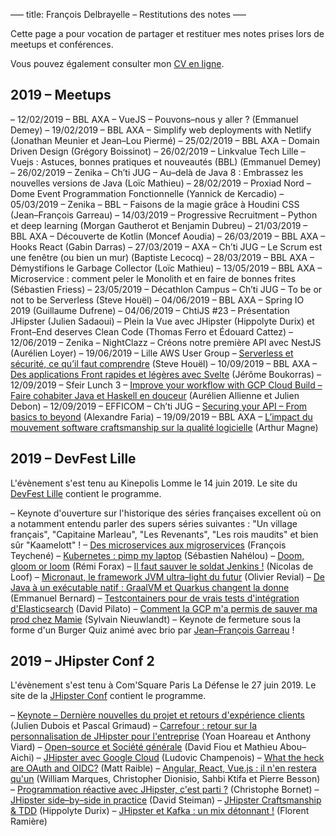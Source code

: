 –––
title: François Delbrayelle – Restitutions des notes
–––

Cette page a pour vocation de partager et restituer mes notes prises lors de meetups et conférences.

Vous pouvez également consulter mon [CV en ligne](https://francois–delbrayelle.fr).

## 2019 – Meetups

– 12/02/2019 – BBL AXA – VueJS – Pouvons–nous y aller ? (Emmanuel Demey)
– 19/02/2019 – BBL AXA – Simplify web deployments with Netlify (Jonathan Meunier et Jean–Lou Piermé)
– 25/02/2019 – BBL AXA – Domain Driven Design (Grégory Boissinot)
– 26/02/2019 – Linkvalue Tech Lille – Vuejs : Astuces, bonnes pratiques et nouveautés (BBL) (Emmanuel Demey)
– 26/02/2019 – Zenika – Ch’ti JUG – Au–delà de Java 8 : Embrassez les nouvelles versions de Java (Loïc Mathieu)
– 28/02/2019 – Proxiad Nord – Dome Event Programmation Fonctionnelle (Yannick de Kercadio)
– 05/03/2019 – Zenika – BBL – Faisons de la magie grâce à Houdini CSS (Jean–François Garreau)
– 14/03/2019 – Progressive Recruitment – Python et deep learning (Morgan Gautherot et Benjamin Dubreu)
– 21/03/2019 – BBL AXA – Découverte de Kotlin (Moncef Aoudia)
– 26/03/2019 – BBL AXA – Hooks React (Gabin Darras)
– 27/03/2019 – AXA – Ch’ti JUG – Le Scrum est une fenêtre (ou bien un mur) (Baptiste Lecocq)
– 28/03/2019 – BBL AXA – Démystifions le Garbage Collector (Loïc Mathieu)
– 13/05/2019 – BBL AXA – Microservice  : comment peler le Monolith et en faire de bonnes frites (Sébastien Friess)
– 23/05/2019 – Décathlon Campus – Ch’ti JUG – To be or not to be Serverless (Steve Houël)
– 04/06/2019 – BBL AXA – Spring IO 2019 (Guillaume Dufrene)
– 04/06/2019 – ChtiJS #23 – Présentation JHipster (Julien Sadaoui) – Plein la Vue avec JHipster (Hippolyte Durix) et Front–End deserves Clean Code (Thomas Ferro et Édouard Cattez)
– 12/06/2019 – Zenika  – NightClazz – Créons notre première API avec NestJS (Aurélien Loyer)
– 19/06/2019 – Lille AWS User Group – [Serverless et sécurité, ce qu’il faut comprendre](serverless–securite.md) (Steve Houël)
– 10/09/2019 – BBL AXA – [Des applications Front rapides et légères avec Svelte](svelte.md) (Jérôme Boukorras)
– 12/09/2019 – Sfeir Lunch 3 – [Improve your workflow with GCP Cloud Build – Faire cohabiter Java et Haskell en douceur](sfeirlunch3.md) (Aurélien Allienne et Julien Debon)
– 12/09/2019 – EFFICOM – Ch’ti JUG – [Securing your API – From basics to beyond](securingapi.md) (Alexandre Faria)
– 19/09/2019 – BBL AXA – [L’impact du mouvement software craftsmanship sur la qualité logicielle](softwarecraftsmanship.md) (Arthur Magne)

## 2019 – DevFest Lille

L'évènement s'est tenu au Kinepolis Lomme le 14 juin 2019. Le site du [DevFest Lille](https://devfest.gdglille.org) contient le programme.

– Keynote d'ouverture sur l'historique des séries françaises excellent où on a notamment entendu parler des supers séries suivantes : "Un village français", "Capitaine Marleau", "Les Revenants", "Les rois maudits" et bien sûr "Kaamelott" !
– [Des microservices aux migroservices](devfestlille2019/migroservices.md) (François Teychené)
– [Kubernetes : pimp my laptop](devfestlille2019/kubernetes.md) (Sébastien Nahélou)
– [Doom, gloom or loom](devfestlille2019/fibers–continuations.md) (Rémi Forax)
– [Il faut sauver le soldat Jenkins !](devfestlille2019/jenkins–x.md) (Nicolas de Loof)
– [Micronaut, le framework JVM ultra–light du futur](devfestlille2019/micronaut.md) (Olivier Revial)
– [De Java à un exécutable natif : GraalVM et Quarkus changent la donne](devfestlille2019/quarkus.md) (Emmanuel Bernard)
– [Testcontainers pour de vrais tests d'intégration d'Elasticsearch](devfestlille2019/elastic.md) (David Pilato)
– [Comment la GCP m'a permis de sauver ma prod chez Mamie](devfestlille2019/gcp.md) (Sylvain Nieuwlandt)
– Keynote de fermeture sous la forme d'un Burger Quiz animé avec brio par [Jean–François Garreau](https://twitter.com/jefbinomed) !

## 2019 – JHipster Conf 2

L'évènement s'est tenu à Com'Square Paris La Défense le 27 juin 2019. Le site de la [JHipster Conf](https://jhipster–conf.github.io) contient le programme.

– [Keynote – Dernière nouvelles du projet et retours d'expérience clients](jhipsterconf2/keynote.md) (Julien Dubois et Pascal Grimaud)
– [Carrefour : retour sur la personnalisation de JHipster pour l'entreprise](jhipsterconf2/carrefour.md) (Yoan Hoareau et Anthony Viard)
– [Open–source et Société générale](jhipsterconf2/oss–sg.md) (David Fiou et Mathieu Abou–Aichi)
– [JHipster avec Google Cloud](jhipsterconf2/gcp.md) (Ludovic Champenois)
– [What the heck are OAuth and OIDC?](jhipsterconf2/oauth–oidc.md) (Matt Raible)
– [Angular, React, Vue.js : il n'en restera qu'un](jhipsterconf2/angular–react–vue.md) (William Marques, Christopher Dionisio, Sahbi Ktifa et Pierre Besson)
– [Programmation réactive avec JHipster, c'est parti ?](jhipsterconf2/prog–reactive.md) (Christophe Bornet)
– [JHipster side–by–side in practice](jhipsterconf2/side–by–side.md) (David Steiman)
– [JHipster Craftsmanship & TDD](jhipsterconf2/craftsmanship.md) (Hippolyte Durix)
– [JHipster et Kafka : un mix détonnant !](jhipsterconf2/kafka.md) (Florent Ramière)
